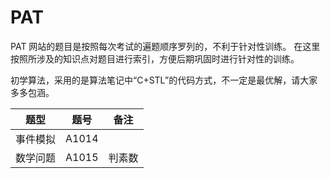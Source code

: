 # PAT

PAT 网站的题目是按照每次考试的遍题顺序罗列的，不利于针对性训练。
在这里按照所涉及的知识点对题目进行索引，方便后期巩固时进行针对性的训练。

初学算法，采用的是算法笔记中“C+STL”的代码方式，不一定是最优解，请大家多多包涵。


| 题型 | 题号 | 备注 |
| ----  | ---- | ---- |
| 事件模拟 | A1014 |  |
| 数学问题 | A1015 | 判素数 |
